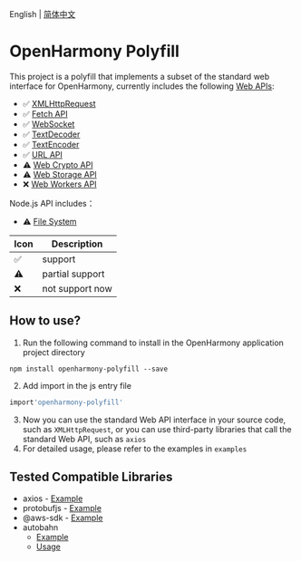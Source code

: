 English | [简体中文](./README-zh.md)
# OpenHarmony Polyfill
This project is a polyfill that implements a subset of the standard web interface for OpenHarmony, currently includes the following [Web APIs](https://developer.mozilla.org/en-US/docs/Web/API):
* ✅ [XMLHttpRequest](https://developer.mozilla.org/en-US/docs/Web/API/XMLHttpRequest)
* ✅ [Fetch API](https://developer.mozilla.org/en-US/docs/Web/API/Fetch_API)
* ✅ [WebSocket](https://developer.mozilla.org/en-US/docs/Web/API/WebSocket)
* ✅ [TextDecoder](https://developer.mozilla.org/en-US/docs/Web/API/TextDecoder)
* ✅ [TextEncoder](https://developer.mozilla.org/en-US/docs/Web/API/TextEncoder)
* ✅ [URL API](https://developer.mozilla.org/en-US/docs/Web/API/URL)
* ⚠️ [Web Crypto API](https://developer.mozilla.org/en-US/docs/Web/API/Web_Crypto_API)
* ⚠️ [Web Storage API](https://developer.mozilla.org/en-US/docs/Web/API/Web_Storage_API)
* ❌ [Web Workers API](https://developer.mozilla.org/en-US/docs/Web/API/Web_Workers_API)

Node.js API includes：
* ⚠️ [File System](https://nodejs.org/docs/latest-v16.x/api/fs.html#file-system)

| Icon | Description |
| ---- | ---- |
|✅|support|
|⚠️|partial support|
|❌|not support now|

## How to use?

1. Run the following command to install in the OpenHarmony application project directory
```
npm install openharmony-polyfill --save
```
2. Add import in the js entry file
```js
import'openharmony-polyfill'
```
3. Now you can use the standard Web API interface in your source code, such as `XMLHttpRequest`, or you can use third-party libraries that call the standard Web API, such as `axios`
4. For detailed usage, please refer to the examples in `examples`
   
## Tested Compatible Libraries
* axios - [Example](examples/sdk7-demo/entry/src/main/ets/default/pages/network.ets)
* protobufjs - [Example](examples/sdk7-demo/entry/src/main/ets/default/pages/protobuf.ets)
* @aws-sdk - [Example](examples/sdk7-demo/entry/src/main/ets/default/pages/network.ets)
* autobahn 
    * [Example](examples/sdk7-demo/entry/src/main/ets/default/pages/autobahn.ets)
    * [Usage](examples/sdk7-demo/readme.md)
